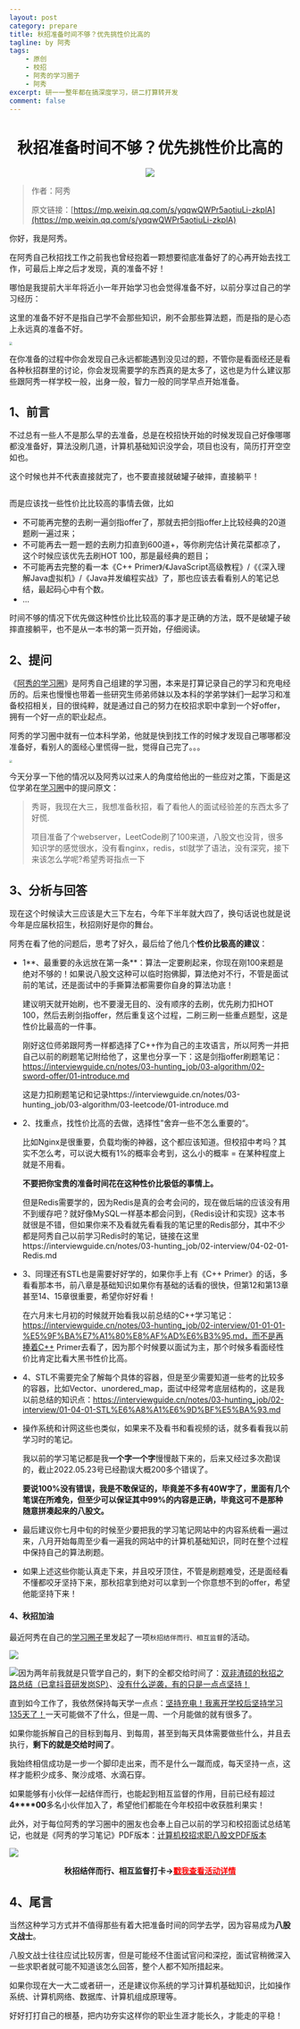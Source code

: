 ```yaml
---
layout: post
category: prepare
title: 秋招准备时间不够？优先挑性价比高的
tagline: by 阿秀
tags:
    - 原创
    - 校招
    - 阿秀的学习圈子
    - 阿秀
excerpt: 研一一整年都在搞深度学习，研二打算转开发
comment: false
---
```


<h1 align="center">
  秋招准备时间不够？优先挑性价比高的
</h1>
<div align="center">
  <a href="/notes/05-xiustar/01-xiustar_reading_guide/01-introduce.html#阿秀组建了一个校招学习圈子">
      <img src="https://axiu-image-bed.oss-cn-shanghai.aliyuncs.com/img/202302042310919.png">
  </a></div>


>作者：阿秀
>
>原文链接：[https://mp.weixin.qq.com/s/yqqwQWPr5aotiuLi-zkplA](https://mp.weixin.qq.com/s/yqqwQWPr5aotiuLi-zkplA)

你好，我是阿秀。

在阿秀自己秋招找工作之前我也曾经抱着一颗想要彻底准备好了的心再开始去找工作，可最后上岸之后才发现，真的准备不好！

哪怕是我提前大半年将近小一年开始学习也会觉得准备不好，以前分享过自己的学习经历：

这里的准备不好不是指自己学不会那些知识，刷不会那些算法题，而是指的是心态上永远真的准备不好。

<img src="https://axiu-image-bed.oss-cn-shanghai.aliyuncs.com/img/202205302258651.png" style="zoom: 33%;" />

在你准备的过程中你会发现自己永远都能遇到没见过的题，不管你是看面经还是看各种秋招群里的讨论，你会发现需要学的东西真的是太多了，这也是为什么建议那些跟阿秀一样学校一般，出身一般，智力一般的同学早点开始准备。

## 1、前言

不过总有一些人不是那么早的去准备，总是在校招快开始的时候发现自己好像哪哪都没准备好，算法没刷几道，计算机基础知识没学会，项目也没有，简历打开空空如也。

这个时候也并不代表直接就完了，也不要直接就破罐子破摔，直接躺平！

<img src="https://axiu-image-bed.oss-cn-shanghai.aliyuncs.com/img/202205302259948.png" alt="" style="zoom: 25%;" />

而是应该找一些性价比比较高的事情去做，比如

- 不可能再完整的去刷一遍剑指offer了，那就去把剑指offer上比较经典的20道题刷一遍过来；
- 不可能再去一题一题的去刷力扣直到600道+，等你刷完估计黄花菜都凉了，这个时候应该优先去刷HOT 100，那是最经典的题目；
- 不可能再去完整的看一本《C++ Primer》/《JavaScript高级教程》/《《深入理解Java虚拟机》/《Java并发编程实战》了，那也应该去看看别人的笔记总结，最起码心中有个数。
- ...

时间不够的情况下优先做这种性价比比较高的事才是正确的方法，既不是破罐子破摔直接躺平，也不是从一本书的第一页开始，仔细阅读。



## 2、提问

《[阿秀的学习圈](/notes/05-xiustar/01-xiustar_reading_guide/01-introduce.md)》是阿秀自己组建的学习圈，本来是打算记录自己的学习和充电经历的。后来也慢慢也带着一些研究生师弟师妹以及本科的学弟学妹们一起学习和准备校招相关，目的很纯粹，就是通过自己的努力在校招求职中拿到一个好offer，拥有一个好一点的职业起点。

阿秀的学习圈中就有一位本科学弟，他就是快到找工作的时候才发现自己哪哪都没准备好，看别人的面经心里慌得一批，觉得自己完了。。。

<img src="https://axiu-image-bed.oss-cn-shanghai.aliyuncs.com/img/202205302300062.png" style="zoom: 33%;" />

今天分享一下他的情况以及阿秀以过来人的角度给他出的一些应对之策，下面是这位学弟在[学习圈](/notes/05-xiustar/01-xiustar_reading_guide/01-introduce.md)中的提问原文：

> 秀哥，我现在大三，我想准备秋招，看了看他人的面试经验差的东西太多了好慌.
>
> 项目准备了个webserver，LeetCode刷了100来道，八股文也没背，很多知识学的感觉很水，没有看nginx，redis，stl就学了语法，没有深究，接下来该怎么学呢?希望秀哥指点一下



## 3、分析与回答

现在这个时候读大三应该是大三下左右，今年下半年就大四了，换句话说也就是说今年是应届秋招生，秋招刚好是你的舞台。

阿秀在看了他的问题后，思考了好久，最后给了他几个**性价比极高的建议**：

- 1**、最重要的永远放在第一条**：算法一定要刷起来，你现在刚100来题是绝对不够的！如果说八股文这种可以临时抱佛脚，算法绝对不行，不管是面试前的笔试，还是面试中的手撕算法都需要你自身的算法功底！

  建议明天就开始刷，也不要漫无目的、没有顺序的去刷，优先刷力扣HOT 100，然后去刷剑指offer，然后重复这个过程，二刷三刷一些重点题型，这是性价比最高的一件事。

  刚好这位师弟跟阿秀一样都选择了C++作为自己的主攻语言，所以阿秀一并把自己以前的刷题笔记附给他了，这里也分享一下：这是剑指offer刷题笔记：https://interviewguide.cn/notes/03-hunting_job/03-algorithm/02-sword-offer/01-introduce.md

  这是力扣刷题笔记和记录https://interviewguide.cn/notes/03-hunting_job/03-algorithm/03-leetcode/01-introduce.md

  

- 2、找重点，找性价比高的去做，选择性”舍弃一些不怎么重要的“。

  比如Nginx是很重要，负载均衡的神器，这个都应该知道。但校招中考吗？其实不怎么考，可以说大概有1%的概率会考到，这么小的概率 = 在某种程度上就是不用看。

  **不要把你宝贵的准备时间花在这种性价比极低的事情上。**

  但是Redis需要学的，因为Redis是真的会考会问的，现在做后端的应该没有用不到缓存吧？就好像MySQL一样基本都会问到，《Redis设计和实现》这本书就很是不错，但如果你来不及看就先看看我的笔记里的Redis部分，其中不少都是阿秀自己以前学习Redis时的笔记，链接在这里https://interviewguide.cn/notes/03-hunting_job/02-interview/04-02-01-Redis.md

- 3、同理还有STL也是需要好好学的，如果你手上有《C++ Primer》的话，多看看那本书，前八章是基础知识如果你有基础的话看的很快，但第12和第13章甚至14、15章很重要，希望你好好看！

  在六月末七月初的时候就开始看我以前总结的C++学习笔记：https://interviewguide.cn/notes/03-hunting_job/02-interview/01-01-01-%E5%9F%BA%E7%A1%80%E8%AF%AD%E6%B3%95.md，而不是再捧着C++ Primer去看了，因为那个时候要以面试为主，那个时候多看面经性价比肯定比看大黑书性价比高。

- 4、STL不需要完全了解每个具体的容器，但是至少需要知道一些考的比较多的容器，比如Vector、unordered_map，面试中经常考底层结构的，这是我以前总结的知识点：https://interviewguide.cn/notes/03-hunting_job/02-interview/01-04-01-STL%E6%A8%A1%E6%9D%BF%E5%BA%93.md

- 操作系统和计网这些也类似，如果来不及看书和看视频的话，就多看看我以前学习时的笔记。

  我以前的学习笔记都是我**一个字一个字**慢慢敲下来的，后来又经过多次勘误的，截止2022.05.23号已经勘误大概200多个错误了。

  **要说100%没有错误，我是不敢保证的，毕竟差不多有40W字了，里面有几个笔误在所难免，但至少可以保证其中99%的内容是正确，毕竟这可不是那种随意拼凑起来的八股文。**

- 最后建议你七月中旬的时候至少要把我的学习笔记网站中的内容系统看一遍过来，八月开始每周至少看一遍我的网站中的计算机基础知识，同时在整个过程中保持自己的算法刷题。

- 如果上述这些你能认真走下来，并且咬牙顶住，不管是刷题难受，还是面经看不懂都咬牙坚持下来，那秋招拿到绝对可以拿到一个你意想不到的offer，希望他能坚持下来！

#### 4、秋招加油

最近阿秀在自己的[学习圈子](http://mp.weixin.qq.com/s?__biz=Mzg2MDU0ODM3MA==&mid=2247503490&idx=1&sn=c0774b72d6db21f49a3ffb9bf500dd29&chksm=ce2632fff951bbe947883131ec62d4f3746355b7f2466a5b2a6c463de36ed9db80954299b6c6&scene=21#wechat_redirect)里发起了一项`秋招结伴而行、相互监督`的活动。

![](https://axiu-image-bed.oss-cn-shanghai.aliyuncs.com/img/202206181602774.png)

![](https://axiu-image-bed.oss-cn-shanghai.aliyuncs.com/img/202206181602169.png)因为两年前我就是只管学自己的，剩下的全都交给时间了：[双非渣硕的秋招之路总结（已拿抖音研发岗SP）](http://mp.weixin.qq.com/s?__biz=Mzg2MDU0ODM3MA==&mid=2247484185&idx=1&sn=39728960ae985a4ecda34da4fb076865&chksm=ce25ff64f95276727955bf6eb0838763c4864fa923d59440a4a3025f8b81df4fab219cba0a8f&scene=21#wechat_redirect)、[没有什么逆袭，有的只是一点点坚持！](http://mp.weixin.qq.com/s?__biz=Mzg2MDU0ODM3MA==&mid=2247490699&idx=1&sn=0f7a1ee4100a310d679f5ab84fbfa3bc&chksm=ce25e0f6f95269e08c740d212bc7b0d7a4f9a5c01b9a5fff7ed92c30f2348638a3b0c829374e&scene=21#wechat_redirect)

直到如今工作了，我依然保持每天学一点点：[坚持充电！我离开学校后坚持学习135天了！](http://mp.weixin.qq.com/s?__biz=Mzg2MDU0ODM3MA==&mid=2247502656&idx=1&sn=f277a32fe401896bf35744baff6e16b1&chksm=ce26373df951be2b5bb79d9b5a98bdfce33effe9a078ef3bcef535c69a3ec9ddab0a0155d93a&scene=21#wechat_redirect)一天可能做不了什么，但是一周、一个月能做的就有很多了。

如果你能拆解自己的目标到每月、到每周，甚至到每天具体需要做些什么，并且去执行，**剩下的就是交给时间了**。

我始终相信成功是一步一个脚印走出来，而不是什么一蹴而成，每天坚持一点，这样才能积少成多、聚沙成塔、水滴石穿。

如果能够有小伙伴一起结伴而行，也能起到相互监督的作用，目前已经有超过**4****00**多名小伙伴加入了，希望他们都能在今年校招中收获胜利果实！

此外，对于每位阿秀的学习圈中的圈友也会奉上自己以前的学习和校招面试总结笔记，也就是《阿秀的学习笔记》PDF版本：[计算机校招求职八股文PDF版本](http://mp.weixin.qq.com/s?__biz=Mzg2MDU0ODM3MA==&mid=2247503555&idx=1&sn=7bfa20dc7c494187630eb48d8a383ede&chksm=ce2632bef951bba8424f4c3f20747cbafc454a664e533896baebdc54328c47dc6a9eeedec162&scene=21#wechat_redirect)

![](https://axiu-image-bed.oss-cn-shanghai.aliyuncs.com/img/202206181602298.png)

<div align="center" style="font-weight: bold">秋招结伴而行、相互监督打卡-><a href="http://mp.weixin.qq.com/s?__biz=Mzg2MDU0ODM3MA==&mid=2247503490&idx=1&sn=c0774b72d6db21f49a3ffb9bf500dd29&chksm=ce2632fff951bbe947883131ec62d4f3746355b7f2466a5b2a6c463de36ed9db80954299b6c6&scene=21#wechat_redirect"><span style="color:red">戳我查看活动详情</span></a>
</div>



## 4、尾言

当然这种学习方式并不值得那些有着大把准备时间的同学去学，因为容易成为**八股文战士**。

八股文战士往往应试比较厉害，但是可能经不住面试官问和深挖，面试官稍微深入一些求职者就可能不知道该怎么回答，整个人都不知所措起来。

如果你现在大一大二或者研一，还是建议你系统的学习计算机基础知识，比如操作系统、计算机网络、数据库、计算机组成原理等。

好好打打自己的根基，把内功夯实这样你的职业生涯才能长久，才能走的平稳！



